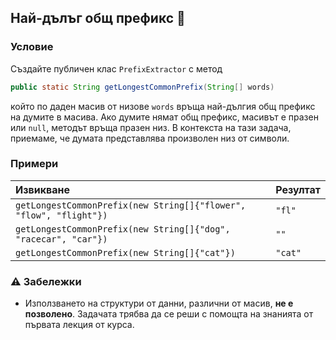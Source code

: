 ## Най-дълъг общ префикс :memo:

### Условие

Създайте публичен клас `PrefixExtractor` с метод

```java
public static String getLongestCommonPrefix(String[] words)
```

който по даден масив от низове `words` връща най-дългия общ префикс на думите в масива. Ако думите нямат общ префикс, масивът е празен или `null`, методът връща празен низ. В контекста на тази задача, приемаме, че думата представлява произволен низ от символи.

### Примери

| Извикване                                                          | Резултат |
| :----------------------------------------------------------------- | :------- |
| `getLongestCommonPrefix(new String[]{"flower", "flow", "flight"})` | `"fl"`   |
| `getLongestCommonPrefix(new String[]{"dog", "racecar", "car"})`    | `""`     |
| `getLongestCommonPrefix(new String[]{"cat"})`                      | `"cat"`  |

### :warning: Забележки

- Използването на структури от данни, различни от масив, **не е позволено**. Задачата трябва да се реши с помощта на знанията от първата лекция от курса.